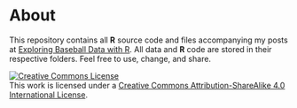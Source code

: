 # About

This repository contains all **R** source code and files accompanying my posts at [Exploring Baseball Data with R](https://baseballwithr.wordpress.com/).  All data and **R** code are stored in their respective folders.  Feel free to use, change, and share.

<a rel="license" href="http://creativecommons.org/licenses/by-sa/4.0/"><img alt="Creative Commons License" style="border-width:0" src="https://i.creativecommons.org/l/by-sa/4.0/88x31.png" /></a><br />This work is licensed under a <a rel="license" href="http://creativecommons.org/licenses/by-sa/4.0/">Creative Commons Attribution-ShareAlike 4.0 International License</a>.

